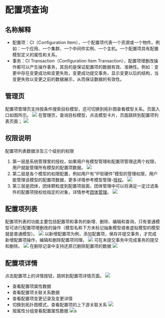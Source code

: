 # 配置项查询

## 名称解释
* 配置项：CI（Configuration Item），一个配置项代表一个资源或一个物件。例如：一个应用、一个集群、一个中间件实例、一个主机。一个配置项具有配置模型定义的属性和关系。
* 事务：CI Transaction（Configuration Item Transaction），配置项增删改操作都可以产生操作事务，其目的是保证配置项的数据有效、准确性。例如：变更中存在变更成功和变更失败，变更成功提交事务，显示变更以后的结构，当变更失败以变更之前的数据展示，从而保证数据的有效性。

## 管理页
配置项管理页支持按条件搜索目标模型，还可切换到拓扑图查看模型关系。页面入口如图所示。
![](images/配置项查询_入口.gif)
在管理页，查询目标模型，点击模型卡片，页面跳转到配置项列表页面；
![](images/配置项查询_配置项列表.gif)

## 权限说明
配置项列表数据涉及三个级别的权限
1. 第一层是系统管理里的授权，如果用户有模型管理和配置项管理这两个权限，用户就能管理所有模型的配置项数据。
   ![](images/配置项查询_权限说明_1.png)
2. 第二层是各个模型的权限配置，例如用户有“IP软硬件”模型的管理权限，用户能管理该模型的配置项数据，更多详情参考模型管理-[授权](../模型管理/模型管理.md/#授权)。
   ![](images/配置项查询_权限说明_2.png)
3. 第三层是团体，团体颗粒度到配置项层面，团体管理中可以将满足一定过滤条件的配置项授权给指定的对象，详情参考[团体管理](../系统管理/团体管理.md)。
   ![](images/配置项查询_权限说明_3.png)

## 配置项列表
配置项列表的功能主要包括配置项和事务的新增、删除、编辑和查询，只有普通模型可进行配置项增删改的操作（模型名称下方未标记抽象模型或者虚拟模型的模型就是普通模型）。
![](images/配置项查询_普通模型.png)
以新增配置项为例，添加配置项，保存并提交事务，才完成新增配置项操作，编辑和删除配置项同理。
![](images/配置项查询_配置项列表_添加配置项.gif)
可在未提交事务中完成事务的提交和删除。
![](images/配置项查询_配置项列表_未提交事务.gif)
在删除记录中支持还原已删除配置项的数据
![](images/配置项查询_配置项列表_删除记录.gif)

## 配置项详情
点击配置项上的详情按钮，跳转到配置项详情页面。
![](images/配置项查询_配置项详情.gif)
* 查看配置项属性数据
* 查看配置项关联关系数据
* 查看配置项变更记录及变更详情
* 切换到拓扑图模式，查看配置项的上下游关联关系
![](images/配置项查询_配置项详情_拓扑图.png)
* 按属性分组查看配置属性数据
  ![](images/配置项查询_配置项详情_属性分组.png)s